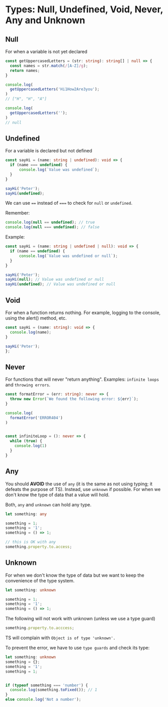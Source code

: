 # Types: Null, Undefined, Void, Never, Any and Unknown

<!-- 
  TODO: Difference null and undefined
-->

## Null
For when a variable is not yet declared 

```ts
const getUppercasedLetters = (str: string): string[] | null => {
  const names = str.match(/[A-Z]/g);
  return names;
}

console.log(
  getUppercasedLetters('Hi1How2Are3you');
)
// ["H", "H", "A"] 

console.log(
  getUppercasedLetters('');
)
// null
```

## Undefined
For a variable is declared but not defined

```ts
const sayHi = (name: string | undefined): void => {
  if (name === undefined) {
      console.log(`Value was undefined`);
  }
}

sayHi('Peter');
sayHi(undefined);
```

We can use `==` instead of `===` to check for `null` or `undefined`.

Remember:

```js
console.log(null == undefined); // true
console.log(null === undefined); // false
```

Example:

```ts
const sayHi = (name: string | undefined | null): void => {
  if (name == undefined) {
      console.log(`Value was undefined or null`);
  }
}

sayHi('Peter');
sayHi(null); // Value was undefined or null
sayHi(undefined); // Value was undefined or null
```

## Void
For when a function returns nothing. For example, logging to the console, using the alert() method, etc.

```ts
const sayHi = (name: string): void => {
  console.log(name);
}

sayHi('Peter');
};
```

## Never
For functions that will never "return anything". 
Examples: `infinite loops` and `throwing errors`.

```ts
const formatError = (err: string): never => {
  throw new Error(`We found the following error: ${err}`);
}

console.log(
  formatError('ERROR404')
)


const infiniteLoop = (): never => {
  while (true) {
    console.log(1)
  }
}
```

## Any

You should **AVOID** the use of `any` (it is the same as not using typing; it defeats the purpose of TS). Instead, use `unknown` if possible.
For when we don't know the type of data that a value will hold.

Both, `any` and `unknown` can hold any type.

```ts
let something: any

something = 1;
something = '1';
something = () => 1;

// this is OK with any
something.property.to.access;
```

## Unknown

For when we don't know the type of data but we want to keep the convenience of the type system. 

```ts
let something: unknown

something = 1;
something = '1';
something = () => 1;
```

The following will not work with unknown (unless we use a type guard)

```ts
something.property.to.acccess;
```

TS will complain with `Object is of type 'unknown'.`

To prevent the error, we have to use `type guards` and check its type:

```ts
let something: unknown
something = {};
something = '1';
something = 1;


if (typeof something === 'number') {
  console.log(something.toFixed()); // 1
}
else console.log('Not a number');
```

<!--
  TODO: 
    your-aws-account-id assertion operator !.
    Definite assignment operator !:
-->